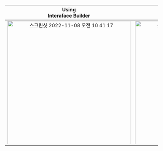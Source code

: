 |Using<br>Interaface Builder|Using Code|
|:--:|:--:|
|<img width="405" alt="스크린샷 2022-11-08 오전 10 41 17" src="https://user-images.githubusercontent.com/84453688/200462376-6ac3ec07-71f5-4b5b-9349-0c7a1e59f50e.png">|<img width="405" alt="스크린샷 2022-11-08 오전 10 43 21" src="https://user-images.githubusercontent.com/84453688/200462385-d581af45-c589-4f56-a5ba-c1599673cd3a.png">|
